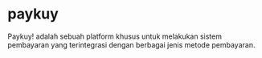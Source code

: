 # paykuy
Paykuy! adalah sebuah platform khusus untuk melakukan sistem pembayaran yang terintegrasi dengan berbagai jenis metode pembayaran.
